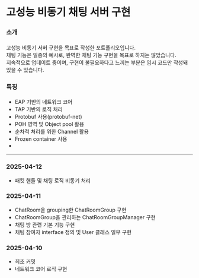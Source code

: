 
# 고성능 비동기 채팅 서버 구현
### 소개
#### 
고성능 비동기 서버 구현을 목표로 작성한 포트폴리오입니다.  
채팅 기능은 일종의 예시로, 완벽한 채팅 기능 구현을 목표로 하지는 않았습니다.  
지속적으로 업데이트 중이며, 구현이 불필요하다고 느끼는 부분은 임시 코드만 작성돼 있을 수 있습니다.

### 특징
#### 
- EAP 기반의 네트워크 코어
- TAP 기반의 로직 처리
- Protobuf 사용(protobuf-net)
- POH 영역 및 Object pool 활용
- 순차적 처리를 위한 Channel 활용
- Frozen container 사용
- 
---
### 2025-04-12
 - 패킷 핸들 및 채팅 로직 비동기 처리

### 2025-04-11
- ChatRoom을 grouping한 ChatRoomGroup 구현
- ChatRoomGroup을 관리하는 ChatRoomGroupManager 구현
- 채팅 방 관련 기본 기능 구현
- 채팅 참여자 interface 정의 및 User 클래스 일부 구현

### 2025-04-10
- 최초 커밋
- 네트워크 코어 로직 구현

